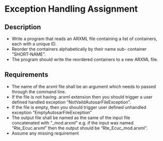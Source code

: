 # Exception Handling Assignment
## Description
- Write a program that reads an ARXML file containing a list of containers, each with a unique ID.
- Reorder the containers alphabetically by their name sub- container "SHORT-NAME".
- The program should write the reordered containers to a new ARXML file.
## Requirements
- The name of the arxml file shall be an argument which needs to passed through the command 
line.
- If the file is not having .arxml extension then you should trigger a user defined handled 
exception “NotVaildAutosarFileException”.
- If the file is empty, then you should trigger user defined unhandled exception 
“EmptyAutosarFileException”
- The output file shall be named as the same of the input file concatenated with “_mod.arxml”
  e.g. if the input was named “Rte_Ecuc.arxml” then the output should be “Rte_Ecuc_mod.arxml”.
- Assume any missing requirement
